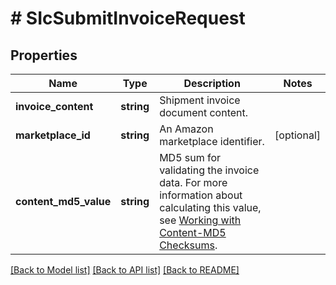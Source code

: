 # # SIcSubmitInvoiceRequest

## Properties

Name | Type | Description | Notes
------------ | ------------- | ------------- | -------------
**invoice_content** | **string** | Shipment invoice document content. |
**marketplace_id** | **string** | An Amazon marketplace identifier. | [optional]
**content_md5_value** | **string** | MD5 sum for validating the invoice data. For more information about calculating this value, see [Working with Content-MD5 Checksums](https://docs.developer.amazonservices.com/en_US/dev_guide/DG_MD5.html). |

[[Back to Model list]](../../README.md#models) [[Back to API list]](../../README.md#endpoints) [[Back to README]](../../README.md)
